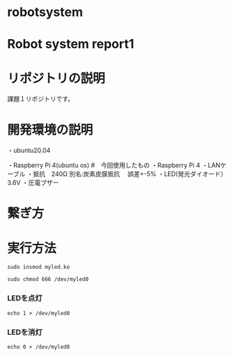 # robotsystem
# Robot system report1

# リポジトリの説明
課題１リポジトリです。
# 開発環境の説明
・ubuntu20.04

・Raspberry Pi 4(ubuntu os)
#　今回使用したもの
・Raspberry Pi 4
・LANケーブル
・抵抗　240Ω 別名:炭素皮膜抵抗 　誤差+-5%
・LED(発光ダイオード）　3.6V
・圧電ブザー　
# 繋ぎ方

# 実行方法
 ```   
sudo insmod myled.ko
```
```
sudo chmod 666 /dev/myled0
```
### LEDを点灯
```
echo 1 > /dev/myled0
```
### LEDを消灯
```
echo 0 > /dev/myled0
```
